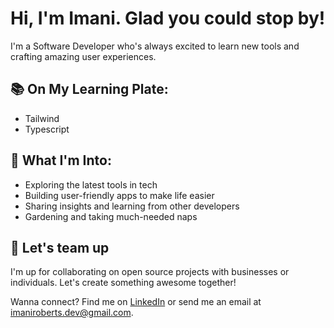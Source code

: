 # Hi, I'm Imani. Glad you could stop by!

I'm a Software Developer who's always excited to learn new tools and crafting amazing user experiences.

## 📚 On My Learning Plate:

- Tailwind
- Typescript

## 🌟 What I'm Into:

- Exploring the latest tools in tech
- Building user-friendly apps to make life easier
- Sharing insights and learning from other developers
- Gardening and taking much-needed naps

## 🤝 Let's team up
I'm up for collaborating on open source projects with businesses or individuals. Let's create something awesome together!

Wanna connect? Find me on [LinkedIn](https://www.linkedin.com/in/imaniroberts/) or send me an email at imaniroberts.dev@gmail.com.
